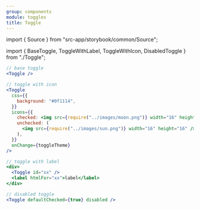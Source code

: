 ```yaml
---
group: components
module: toggles
title: Toggle
---
```


import { Source } from "src-app/storybook/common/Source";

import { BaseToggle, ToggleWithLabel, ToggleWithIcon, DisabledToggle } from "./Toggle";

<BaseToggle />

```jsx
// base toggle
<Toggle />
```

<ToggleWithIcon />

```jsx
// toggle with icon
<Toggle
  css={{
    background: "#0f1114",
  }}
  icons={{
    checked: <img src={require("../images/moon.png")} width="16" height="16" />,
    unchecked: (
      <img src={require("../images/sun.png")} width="16" height="16" />
    ),
  }}
  onChange={toggleTheme}
/>
```

<ToggleWithLabel />

```jsx
// toggle with label
<div>
  <Toggle id="xx" />
  <label htmlFor="xx">label</label>
</div>
```

<DisabledToggle />

```jsx
// disabled toggle
<Toggle defaultChecked={true} disabled />
```

<Source path="src-components/toggles/Toggle.tsx" />
